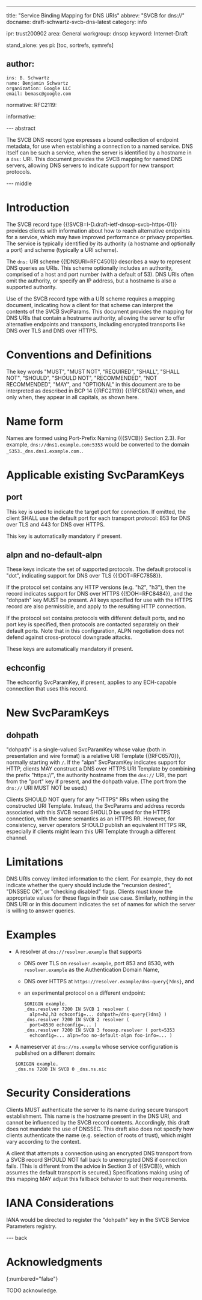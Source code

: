 ---
title: "Service Binding Mapping for DNS URIs"
abbrev: "SVCB for dns://"
docname: draft-schwartz-svcb-dns-latest
category: info

ipr: trust200902
area: General
workgroup: dnsop
keyword: Internet-Draft

stand_alone: yes
pi: [toc, sortrefs, symrefs]

author:
 -
    ins: B. Schwartz
    name: Benjamin Schwartz
    organization: Google LLC
    email: bemasc@google.com

normative:
  RFC2119:

informative:



--- abstract

The SVCB DNS record type expresses a bound collection of endpoint metadata, for use when establishing a connection to a named service.  DNS itself can be such a service, when the server is identified by a hostname in a `dns:` URI.  This document provides the SVCB mapping for named DNS servers, allowing DNS servers to indicate support for new transport protocols.

--- middle

# Introduction

The SVCB record type {{!SVCB=I-D.draft-ietf-dnsop-svcb-https-01}} provides clients with information about how to reach alternative endpoints for a service, which may have improved performance or privacy properties.  The service is typically identified by its authority (a hostname and optionally a port) and scheme (typically a URI scheme).

The `dns:` URI scheme {{!DNSURI=RFC4501}} describes a way to represent DNS queries as URIs.  This scheme optionally includes an authority, comprised of a host and port number (with a default of 53).  DNS URIs often omit the authority, or specify an IP address, but a hostname is also a supported authority.

Use of the SVCB record type with a URI scheme requires a mapping document, indicating how a client for that scheme can interpret the contents of the SVCB SvcParams.  This document provides the mapping for DNS URIs that contain a hostname authority, allowing the server to offer alternative endpoints and transports, including encrypted transports like DNS over TLS and DNS over HTTPS.

# Conventions and Definitions

The key words "MUST", "MUST NOT", "REQUIRED", "SHALL", "SHALL NOT", "SHOULD",
"SHOULD NOT", "RECOMMENDED", "NOT RECOMMENDED", "MAY", and "OPTIONAL" in this
document are to be interpreted as described in BCP 14 {{RFC2119}} {{!RFC8174}}
when, and only when, they appear in all capitals, as shown here.

# Name form

Names are formed using Port-Prefix Naming ({{SVCB}} Section 2.3).  For example, `dns://dns1.example.com:5353` would be converted to the domain `_5353._dns.dns1.example.com.`.

# Applicable existing SvcParamKeys

## port

This key is used to indicate the target port for connection.  If omitted, the client SHALL use the default port for each transport protocol: 853 for DNS over TLS and 443 for DNS over HTTPS.

This key is automatically mandatory if present.

## alpn and no-default-alpn

These keys indicate the set of supported protocols.  The default protocol is "dot", indicating support for DNS over TLS {{!DOT=RFC7858}}.

If the protocol set contains any HTTP versions (e.g. "h2", "h3"), then the record indicates support for DNS over HTTPS {{!DOH=RFC8484}}, and the "dohpath" key MUST be present.  All keys specified for use with the HTTPS record are also permissible, and apply to the resulting HTTP connection.

If the protocol set contains protocols with different default ports, and no port key is specified, then protocols are contacted separately on their default ports.  Note that in this configuration, ALPN negotiation does not defend against cross-protocol downgrade attacks.

These keys are automatically mandatory if present.

## echconfig

The echconfig SvcParamKey, if present, applies to any ECH-capable connection that uses this record.

# New SvcParamKeys

## dohpath

"dohpath" is a single-valued SvcParamKey whose value (both in presentation and wire format) is a relative URI Template {{!RFC6570}}, normally starting with `/`.  If the "alpn" SvcParamKey indicates support for HTTP, clients MAY construct a DNS over HTTPS URI Template by combining the prefix "https://", the authority hostname from the `dns://` URI, the port from the "port" key if present, and the dohpath value.  (The port from the `dns://` URI MUST NOT be used.)

Clients SHOULD NOT query for any "HTTPS" RRs when using the constructed URI Template.  Instead, the SvcParams and address records associated with this SVCB record SHOULD be used for the HTTPS connection, with the same semantics as an HTTPS RR.  However, for consistency, server operators SHOULD publish an equivalent HTTPS RR, especially if clients might learn this URI Template through a different channel.

# Limitations

DNS URIs convey limited information to the client.  For example, they do not indicate whether the query should include the "recursion desired", "DNSSEC OK", or "checking disabled" flags.  Clients must know the appropriate values for these flags in their use case.  Similarly, nothing in the DNS URI or in this document indicates the set of names for which the server is willing to answer queries.

# Examples

* A resolver at `dns://resolver.example` that supports
  * DNS over TLS on `resolver.example`, port 853 and 8530, with `resolver.example` as the Authentication Domain Name,
  * DNS over HTTPS at `https://resolver.example/dns-query{?dns}`, and
  * an experimental protocol on a different endpoint:

        $ORIGIN example.
        _dns.resolver 7200 IN SVCB 1 resolver (
          alpn=h2,h3 echconfig=... dohpath=/dns-query{?dns} )
        _dns.resolver 7200 IN SVCB 2 resolver (
          port=8530 echconfig=... )
        _dns.resolver 7200 IN SVCB 3 fooexp.resolver ( port=5353
          echconfig=... alpn=foo no-default-alpn foo-info=... )

* A nameserver at `dns://ns.example` whose service configuration is published on a different domain:

      $ORIGIN example.
      _dns.ns 7200 IN SVCB 0 _dns.ns.nic

# Security Considerations

Clients MUST authenticate the server to its name during secure transport establishment.  This name is the hostname present in the DNS URI, and cannot be influenced by the SVCB record contents.  Accordingly, this draft does not mandate the use of DNSSEC.  This draft also does not specify how clients authenticate the name (e.g. selection of roots of trust), which might vary according to the context.

A client that attempts a connection using an encrypted DNS transport from a SVCB record SHOULD NOT fall back to unencrypted DNS if connection fails.  (This is different from the advice in Section 3 of {{SVCB}}, which assumes the default transport is secured.)  Specifications making using of this mapping MAY adjust this fallback behavior to suit their requirements.

# IANA Considerations

IANA would be directed to register the "dohpath" key in the SVCB Service Parameters registry.


--- back

# Acknowledgments
{:numbered="false"}

TODO acknowledge.
